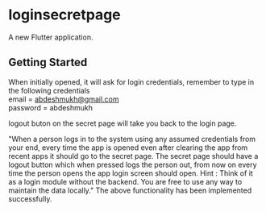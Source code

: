 # loginsecretpage

A new Flutter application.

## Getting Started

When initially opened, it will ask for login credentials, remember to type in the following credentials<br>
email = abdeshmukh@gmail.com<br>
password = abdeshmukh

logout buton on the secret page will take you back to the login page.

"When a person logs in to the system using any assumed credentials from your end, every time
the app is opened even after clearing the app from recent apps it should go to the secret page.
The secret page should have a logout button which when pressed logs the person out, from now
on every time the person opens the app login screen should open.
Hint : Think of it as a login module without the backend. You are free to use any way to maintain
the data locally."
The above functionality has been implemented successfully.
